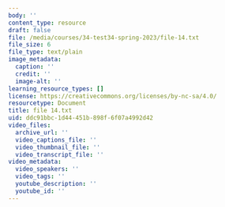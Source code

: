 ```yaml
---
body: ''
content_type: resource
draft: false
file: /media/courses/34-test34-spring-2023/file-14.txt
file_size: 6
file_type: text/plain
image_metadata:
  caption: ''
  credit: ''
  image-alt: ''
learning_resource_types: []
license: https://creativecommons.org/licenses/by-nc-sa/4.0/
resourcetype: Document
title: file 14.txt
uid: ddc91bbc-1d44-451b-898f-6f07a4992d42
video_files:
  archive_url: ''
  video_captions_file: ''
  video_thumbnail_file: ''
  video_transcript_file: ''
video_metadata:
  video_speakers: ''
  video_tags: ''
  youtube_description: ''
  youtube_id: ''
---
```

